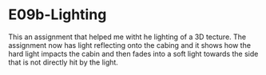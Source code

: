 # E09b-Lighting

This an assignment that helped me witht he lighting of a 3D tecture. The assignment now has light reflecting onto the cabing and it shows how the hard light impacts the cabin and then fades into a soft light towards the side that is not directly hit by the light.
